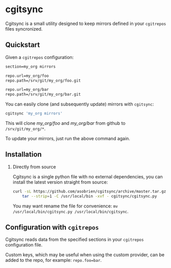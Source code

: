 cgitsync
========
Cgitsync is a small utility designed to keep mirrors defined in your
`cgitrepos` files syncronized. 


Quickstart
----------
Given a `cgitrepos` configuration:

```txt
section=my_org mirrors

repo.url=my_org/foo
repo.path=/srv/git/my_org/foo.git

repo.url=my_org/bar
repo.path=/srv/git/my_org/bar.git
```

You can easily clone (and subsequently update) mirrors with `cgitsync`:

```bash
cgitsync 'my_org mirrors'
```

This will clone *my_org/foo* and *my_org/bar* from github to `/srv/git/my_org/*`.

To update your mirrors, just run the above command again.


Installation
------------
1. Directly from source
    
    Cgitsync is a single python file with no external dependencies, you can
    install the latest version straight from source:

    ```bash
    curl -sL https://github.com/asobrien/cgitsync/archive/master.tar.gz | \
        tar --strip=1 -C /usr/local/bin -xvf - cgitsync/cgitsync.py
    ```

    You may want rename the file for convenience: 
    `mv /usr/local/bin/cgitsync.py /usr/local/bin/cgitsync`.


Configuration with `cgitrepos`
------------------------------
Cgitsync reads data from the specified sections in your `cgitrepos`
configuration file.

Custom keys, which may be useful when using the custom provider, can be
added to the repo, for example: `repo.foo=bar`.
